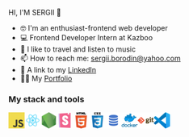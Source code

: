  <article>
      <p>       HI, I'M SERGII 👋</p>
      <ul>
        <li>🤓 I'm an enthusiast-frontend web developer</li>
        <li>
          💻 Frontend Developer Intern at Kazboo
        </li>
        <li>💞️ I like to travel and listen to music</li>
        <li>
          📫 How to reach me:
          <a href="mailto:sergii.borodin@yahoo.com">sergii.borodin@yahoo.com</a>
        </li>
        <li>
          📱 A link to my
          <a href="https://www.linkedin.com/in/sergii-borodin-4bb3a61b8/">
            LinkedIn
          </a>
        </li>
        <li>
          👨‍💻 My
          <a href="https://sergii-borodin.github.io/portfolio/">
            Portfolio
          </a>
        </li>
      </ul>
      <h3>My stack and tools</h3>
      <p>
        <a
          target="_blank"
          rel="noopener noreferrer"
          href="https://raw.githubusercontent.com/github/explore/80688e429a7d4ef2fca1e82350fe8e3517d3494d/topics/javascript/javascript.png"
          ><img
            align="left"
            alt="JavaScript"
            width="32px"
            src="https://raw.githubusercontent.com/github/explore/80688e429a7d4ef2fca1e82350fe8e3517d3494d/topics/javascript/javascript.png"
            style="max-width: 100%"
        /></a>
      </p>
      <p>
        <a
          target="_blank"
          rel="noopener noreferrer"
          href="https://raw.githubusercontent.com/github/explore/80688e429a7d4ef2fca1e82350fe8e3517d3494d/topics/react/react.png"
          ><img
            align="left"
            alt="React"
            width="32px"
            src="https://raw.githubusercontent.com/github/explore/80688e429a7d4ef2fca1e82350fe8e3517d3494d/topics/react/react.png"
            style="max-width: 100%"
        /></a>
      </p>
      <p>
        <a
          target="_blank"
          rel="noopener noreferrer"
          href="https://raw.githubusercontent.com/github/explore/80688e429a7d4ef2fca1e82350fe8e3517d3494d/topics/nodejs/nodejs.png"
          ><img
            align="left"
            alt="Node.js"
            width="32px"
            src="https://raw.githubusercontent.com/github/explore/80688e429a7d4ef2fca1e82350fe8e3517d3494d/topics/nodejs/nodejs.png"
            style="max-width: 100%"
        /></a>
      </p>
      <p>
        <a
          target="_blank"
          rel="noopener noreferrer"
          href="https://raw.githubusercontent.com/github/explore/80688e429a7d4ef2fca1e82350fe8e3517d3494d/topics/storybook/storybook.png"
          ><img
            align="left"
            alt="Storybook"
            width="32px"
            src="https://raw.githubusercontent.com/github/explore/80688e429a7d4ef2fca1e82350fe8e3517d3494d/topics/storybook/storybook.png"
            style="max-width: 100%"
        /></a>
      </p>
      <p>
        <a
          target="_blank"
          rel="noopener noreferrer"
          href="https://raw.githubusercontent.com/github/explore/80688e429a7d4ef2fca1e82350fe8e3517d3494d/topics/html/html.png"
          ><img
            align="left"
            alt="HTML5"
            width="32px"
            src="https://raw.githubusercontent.com/github/explore/80688e429a7d4ef2fca1e82350fe8e3517d3494d/topics/html/html.png"
            style="max-width: 100%"
        /></a>
      </p>
      <p>
        <a
          target="_blank"
          rel="noopener noreferrer"
          href="https://raw.githubusercontent.com/github/explore/80688e429a7d4ef2fca1e82350fe8e3517d3494d/topics/css/css.png"
          ><img
            align="left"
            alt="CSS3"
            width="32px"
            src="https://raw.githubusercontent.com/github/explore/80688e429a7d4ef2fca1e82350fe8e3517d3494d/topics/css/css.png"
            style="max-width: 100%"
        /></a>
      </p>
      <p>
        <a
          target="_blank"
          rel="noopener noreferrer"
          href="https://raw.githubusercontent.com/github/explore/80688e429a7d4ef2fca1e82350fe8e3517d3494d/topics/sql/sql.png"
          ><img
            align="left"
            alt="SQL"
            width="32px"
            src="https://raw.githubusercontent.com/github/explore/80688e429a7d4ef2fca1e82350fe8e3517d3494d/topics/sql/sql.png"
            style="max-width: 100%"
        /></a>
      </p>
      <p>
        <a
          target="_blank"
          rel="noopener noreferrer"
          href="https://raw.githubusercontent.com/github/explore/80688e429a7d4ef2fca1e82350fe8e3517d3494d/topics/docker/docker.png"
          ><img
            align="left"
            alt="Docker"
            width="32px"
            src="https://raw.githubusercontent.com/github/explore/80688e429a7d4ef2fca1e82350fe8e3517d3494d/topics/docker/docker.png"
            style="max-width: 100%"
        /></a>
      </p>
      <p>
        <a
          target="_blank"
          rel="noopener noreferrer"
          href="https://raw.githubusercontent.com/github/explore/80688e429a7d4ef2fca1e82350fe8e3517d3494d/topics/git/git.png"
          ><img
            align="left"
            alt="Git"
            width="32px"
            src="https://raw.githubusercontent.com/github/explore/80688e429a7d4ef2fca1e82350fe8e3517d3494d/topics/git/git.png"
            style="max-width: 100%"
        /></a>
      </p>
      <p>
        <a
          target="_blank"
          rel="noopener noreferrer"
          href="https://raw.githubusercontent.com/github/explore/80688e429a7d4ef2fca1e82350fe8e3517d3494d/topics/visual-studio-code/visual-studio-code.png"
          ><img
            alt="Visual Studio Code"
            width="32px"
            src="https://raw.githubusercontent.com/github/explore/80688e429a7d4ef2fca1e82350fe8e3517d3494d/topics/visual-studio-code/visual-studio-code.png"
            style="max-width: 100%"
        /></a>
      </p>
    </article>
